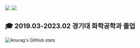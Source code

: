 <a href="https://mgutechlog.tistory.com/" target="_blanck"><img src="https://img.shields.io/badge/Tistory-e24a08?style=flat-square&logo=tistory&logoColor=white"/></a>
<img src="https://img.shields.io/badge/austru00@gmail.com-30B980?style=flat-square&logo=gmail&logoColor=white"/>
---
🎓 2019.03-2023.02 경기대 화학공학과 졸업 
---
![Anurag's GitHub stats](https://github-readme-stats.vercel.app/api?username=yun0727&show_icons=true&theme=radical)

